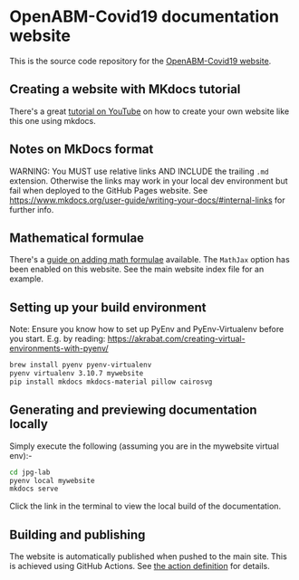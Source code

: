 # OpenABM-Covid19 documentation website

This is the source code repository for the [OpenABM-Covid19 website](https://openabm-covid19.bdi-pathogens.github.io/).

## Creating a website with MKdocs tutorial

There's a great [tutorial on YouTube](https://www.youtube.com/watch?v=Q-YA_dA8C20) on how to create
your own website like this one using mkdocs.

## Notes on MkDocs format

WARNING: You MUST use relative links AND INCLUDE the trailing `.md` extension. Otherwise
the links may work in your local dev environment but fail when deployed to the GitHub Pages
website. See https://www.mkdocs.org/user-guide/writing-your-docs/#internal-links for further info.

## Mathematical formulae

There's a [guide on adding math formulae](https://squidfunk.github.io/mkdocs-material/reference/math/#usage) available.
The `MathJax` option has been enabled on this website. See the main website index file for an example.


## Setting up your build environment

Note: Ensure you know how to set up PyEnv and PyEnv-Virtualenv before you start. E.g. by reading: https://akrabat.com/creating-virtual-environments-with-pyenv/ 

```sh
brew install pyenv pyenv-virtualenv
pyenv virtualenv 3.10.7 mywebsite
pip install mkdocs mkdocs-material pillow cairosvg
```

## Generating and previewing documentation locally

Simply execute the following (assuming you are in the mywebsite virtual env):-

```sh
cd jpg-lab
pyenv local mywebsite
mkdocs serve
```

Click the link in the terminal to view the local build of the documentation.

## Building and publishing

The website is automatically published when pushed to the main site.
This is achieved using GitHub Actions. See [the action definition](.github/workflows/ci.yml) for details.